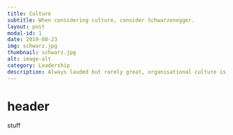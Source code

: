```yaml
---
title: Culture
subtitle: When considering culture, consider Schwarzenegger.
layout: post
modal-id: 1
date: 2019-08-23
img: schwarz.jpg
thumbnail: schwarz.jpg
alt: image-alt
category: Leadership
description: Always lauded but rarely great, organisational culture is often crap. Schwarzenegger's words always repeat when I consider the topic.
---
```

# header
stuff